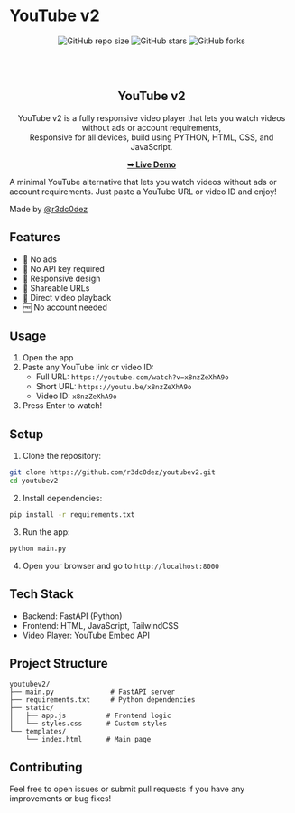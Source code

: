 # YouTube v2 

<div align="center">
  
  ![GitHub repo size](https://img.shields.io/github/repo-size/r3dc0dez/youtubev2)
  ![GitHub stars](https://img.shields.io/github/stars/r3dc0dez/youtubev2?style=social)
  ![GitHub forks](https://img.shields.io/github/forks/r3dc0dez/youtubev2?style=social)

  <br />
  <br />

  <h2 align="center">YouTube v2</h2>

  YouTube v2 is a fully responsive video player that lets you watch videos without ads or account requirements, <br />Responsive for all devices, build using PYTHON, HTML, CSS, and JavaScript.

  <a href="https://youtubev2-tau.vercel.app/templates/index.html" target="_blank_"><strong>➥ Live Demo</strong></a>

</div>

A minimal YouTube alternative that lets you watch videos without ads or account requirements. Just paste a YouTube URL or video ID and enjoy!

Made by [@r3dc0dez](https://github.com/r3dc0dez)

## Features 

- 🚫 No ads
- 🔑 No API key required
- 📱 Responsive design
- 🔗 Shareable URLs
- 🎯 Direct video playback
- 🆓 No account needed

## Usage 

1. Open the app
2. Paste any YouTube link or video ID:
   - Full URL: `https://youtube.com/watch?v=x8nzZeXhA9o`
   - Short URL: `https://youtu.be/x8nzZeXhA9o`
   - Video ID: `x8nzZeXhA9o`
3. Press Enter to watch!

## Setup 

1. Clone the repository:
```bash
git clone https://github.com/r3dc0dez/youtubev2.git
cd youtubev2
```

2. Install dependencies:
```bash
pip install -r requirements.txt
```

3. Run the app:
```bash
python main.py
```

4. Open your browser and go to `http://localhost:8000`

## Tech Stack 

- Backend: FastAPI (Python)
- Frontend: HTML, JavaScript, TailwindCSS
- Video Player: YouTube Embed API

## Project Structure 

```
youtubev2/
├── main.py              # FastAPI server
├── requirements.txt     # Python dependencies
├── static/
│   ├── app.js          # Frontend logic
│   └── styles.css      # Custom styles
└── templates/
    └── index.html      # Main page
```

## Contributing 

Feel free to open issues or submit pull requests if you have any improvements or bug fixes!
